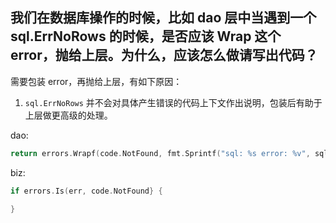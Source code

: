 ## 我们在数据库操作的时候，比如 dao 层中当遇到一个 sql.ErrNoRows 的时候，是否应该 Wrap 这个 error，抛给上层。为什么，应该怎么做请写出代码？

需要包装 error，再抛给上层，有如下原因：
1. `sql.ErrNoRows` 并不会对具体产生错误的代码上下文作出说明，包装后有助于上层做更高级的处理。

dao:
```go
return errors.Wrapf(code.NotFound, fmt.Sprintf("sql: %s error: %v", sql, err))
```
biz:
```go
if errors.Is(err, code.NotFound} {

}
```
